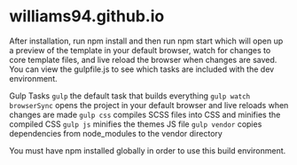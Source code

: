 # williams94.github.io

After installation, run npm install and then run npm start which will open up a preview of the template in your default browser, watch for changes to core template files, and live reload the browser when changes are saved. You can view the gulpfile.js to see which tasks are included with the dev environment.

Gulp Tasks
`gulp` the default task that builds everything
`gulp watch browserSync` opens the project in your default browser and live reloads when changes are made
`gulp css` compiles SCSS files into CSS and minifies the compiled CSS
`gulp js` minifies the themes JS file
`gulp vendor` copies dependencies from node_modules to the vendor directory

You must have npm installed globally in order to use this build environment.